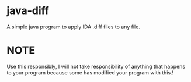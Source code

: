 # java-diff
A simple java program to apply IDA .diff files to any file.

# NOTE #
Use this responsibly, I will not take responsibility of anything that happens to your program because some has modified your program with this.!